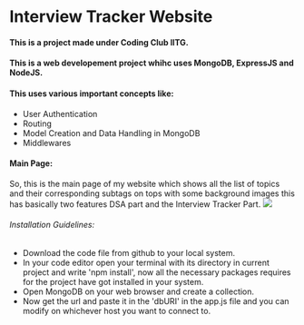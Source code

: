 ﻿# Interview Tracker Website
#### This is a project made under Coding Club IITG.
#### This is a web developement project whihc uses MongoDB, ExpressJS and NodeJS.
#### This uses various important concepts like:
 * User Authentication
 * Routing
 * Model Creation and Data Handling in MongoDB
 * Middlewares
 
 #### **Main Page:**
So, this is the main page of my website which shows all the list of topics and their corresponding subtags on tops with some background images this has basically two features DSA part and the Interview Tracker Part.
![](Screenshot/Main.png)


###### Installation Guidelines:
* Download the code file from github to your local system.
* In your code editor open your terminal with its directory in current project and write 'npm install', now all the necessary packages requires for the project have got installed in your system. 
* Open MongoDB on your web browser and create a collection.
* Now get the url and paste it in the 'dbURI' in the app.js file and you can modify on whichever host you want to connect to.
